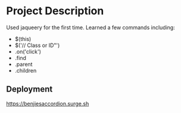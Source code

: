 # Project Description

Used jaqueery for the first time. Learned a few commands including:

- $(this)
- $('// Class or ID"')
- .on('click')
- .find
- .parent
- .children


## Deployment

https://benjiesaccordion.surge.sh
